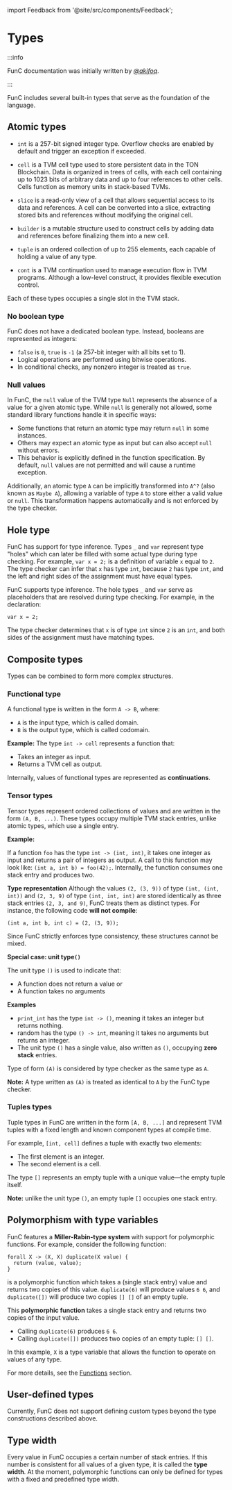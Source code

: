 import Feedback from '@site/src/components/Feedback';

# Types

:::info

FunC documentation was initially written by *[@akifoq](https://github.com/akifoq/)*.

:::

FunC includes several built-in types that serve as the foundation of the language.

## Atomic types

- `int` is a 257-bit signed integer type. Overflow checks are enabled by default and trigger an exception if exceeded.

- `cell` is a TVM cell type used to store persistent data in the TON Blockchain. Data is organized in trees of cells, with each cell containing up to 1023 bits of arbitrary data and up to four references to other cells. Cells function as memory units in stack-based TVMs.

- `slice` is a read-only view of a cell that allows sequential access to its data and references. A cell can be converted into a slice, extracting stored bits and references without modifying the original cell.

- `builder` is a mutable structure used to construct cells by adding data and references before finalizing them into a new cell.

- `tuple` is an ordered collection of up to 255 elements, each capable of holding a value of any type.

- `cont` is a TVM continuation used to manage execution flow in TVM programs. Although a low-level construct, it provides flexible execution control.

Each of these types occupies a single slot in the TVM stack.

### No boolean type

FunC does not have a dedicated boolean type.
Instead, booleans are represented as integers:

- `false` is `0`, `true` is `-1` (a 257-bit integer with all bits set to 1).
- Logical operations are performed using bitwise operations.
- In conditional checks, any nonzero integer is treated as `true`.

### Null values

In FunC, the `null` value of the TVM type `Null` represents the absence of a value for a given atomic type. While `null` is generally not allowed, some standard library functions handle it in specific ways:

- Some functions that return an atomic type may return `null` in some instances.
- Others may expect an atomic type as input but can also accept `null` without errors.
- This behavior is explicitly defined in the function specification.
 By default, `null` values are not permitted and will cause a runtime exception.

Additionally, an atomic type `A` can be implicitly transformed into `A^?` (also known as `Maybe A`),
allowing a variable of type `A` to store either a valid value or `null`.
This transformation happens automatically and is not enforced by the type checker.

## Hole type

FunC has support for type inference. Types `_` and `var` represent type "holes" which can later be filled with some actual type during type checking. For example, `var x = 2;` is a definition of variable `x` equal to `2`. The type checker can infer that `x` has type `int`, because `2` has type `int`, and the left and right sides of the assignment must have equal types.

FunC supports type inference. The hole types `_` and `var` serve as placeholders that are resolved during type checking.
For example, in the declaration:

```func
var x = 2;
```

The type checker determines that `x` is of type `int` since `2` is an `int`,
and both sides of the assignment must have matching types.

## Composite types

Types can be combined to form more complex structures.

### Functional type

A functional type is written in the form `A -> B`, where:

- `A` is the input type, which is called domain.
- `B` is the output type, which is called codomain.

**Example:**
The type `int -> cell` represents a function that:

- Takes an integer as input.
- Returns a TVM cell as output.

Internally, values of functional types are represented as **continuations**.

### Tensor types

Tensor types represent ordered collections of values and are written in the form `(A, B, ...)`.
These types occupy multiple TVM stack entries, unlike atomic types, which use a single entry.

**Example:**

If a function `foo` has the type `int -> (int, int)`,
it takes one integer as input and returns a pair of integers as output.
A call to this function may look like: `(int a, int b) = foo(42);`.
Internally, the function consumes one stack entry and produces two.

**Type representation**
Although the values `(2, (3, 9))` of type `(int, (int, int))` and `(2, 3, 9)` of type `(int, int, int)` are stored identically as three stack entries `(2, 3, and 9)`, FunC treats them as distinct types.
For instance, the following code **will not compile**:

```func
(int a, int b, int c) = (2, (3, 9));
```

Since FunC strictly enforces type consistency, these structures cannot be mixed.

**Special case: unit type`()`**

The unit type `()` is used to indicate that:

- A function does not return a value or
- A function takes no arguments

**Examples**

- `print_int` has the type `int -> ()`, meaning it takes an integer but returns nothing.
- random has the type `() -> int`, meaning it takes no arguments but returns an integer.
- The unit type `()` has a single value, also written as `()`, occupying **zero stack** entries.

Type of form `(A)` is considered by type checker as the same type as `A`.

**Note:** A type written as `(A)` is treated as identical to `A` by the FunC type checker.

### Tuples types

Tuple types in FunC are written in the form `[A, B, ...]` and represent TVM tuples with a fixed length and known component types at compile time.

For example, `[int, cell]` defines a tuple with exactly two elements:

- The first element is an integer.
- The second element is a cell.

The type `[]` represents an empty tuple with a unique value—the empty tuple itself.

**Note:** unlike the unit type `()`, an empty tuple `[]` occupies one stack entry.

## Polymorphism with type variables

FunC features a  **Miller-Rabin-type system** with support for polymorphic functions.
For example, consider the following function:

```func
forall X -> (X, X) duplicate(X value) {
  return (value, value);
}
```

is a polymorphic function which takes a (single stack entry) value and returns two copies of this value. `duplicate(6)` will produce values `6 6`, and `duplicate([])` will produce two copies `[] []` of an empty tuple.

This **polymorphic function** takes a single stack entry and returns two copies of the input value.

- Calling `duplicate(6)` produces `6 6`.
- Calling `duplicate([])` produces two copies of an empty tuple: `[] []`.

In this example, `X` is a type variable that allows the function to operate on values of any type.

For more details, see the [Functions](/v3/documentation/smart-contracts/func/docs/functions#polymorphism-with-forall) section.

## User-defined types

Currently, FunC does not support defining custom types beyond the type constructions described above.

## Type width

Every value in FunC occupies a certain number of stack entries.
If this number is consistent for all values of a given type, it is called the **type width**.
At the moment, polymorphic functions can only be defined for types with a fixed and predefined type width.

<Feedback />

